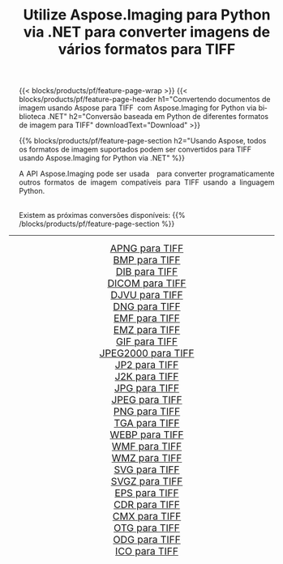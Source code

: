 ﻿---
title: Utilize Aspose.Imaging para Python via .NET para converter imagens de vários formatos para TIFF 
weight: 3920
url: /pt/python-net/conversion/to/tiff/ 
lang: pt
langdirlevel: 2
locales: zh-hans,ja,it,ru,de,es,fr,nl,id,lt,pl,pt,vi,tr,ko,zh-hant,ar,hi,th,sv,cs,uk,he
description: Você pode usar Aspose.Imaging para Python via biblioteca .NET para converter de uma variedade de formatos para TIFF
---

{{< blocks/products/pf/feature-page-wrap >}}
{{< blocks/products/pf/feature-page-header h1="Convertendo documentos de imagem usando Aspose para TIFF  com Aspose.Imaging for Python via biblioteca .NET" h2="Conversão baseada em Python de diferentes formatos de imagem para TIFF" downloadText="Download" >}}


{{% blocks/products/pf/feature-page-section  h2="Usando Aspose, todos os formatos de imagem suportados podem ser convertidos para TIFF usando Aspose.Imaging for Python via .NET" %}}
<p align=justify>A API Aspose.Imaging pode ser usada   para converter programaticamente outros formatos de imagem compatíveis para TIFF usando a linguagem Python.</p>
<br/>
Existem as próximas conversões disponíveis:
{{% /blocks/products/pf/feature-page-section %}}
<div class="container-fluid productfamilypage bg-gray">
    <div class="convertypes bg-gray agp-content section">
        <div class="container">
		<hr style="margin-left:-20px;"/>
		<div class="row other-converters" style="gap: 10px;font-size: 19px;text-align:center;">
		    <div class='col-md-2 other-converter remove-lp remove-rp'><a href="/imaging/pt/python-net/conversion/apng-to-tiff/" style="padding:15px;">APNG para TIFF</a></div>
<div class='col-md-2 other-converter remove-lp remove-rp'><a href="/imaging/pt/python-net/conversion/bmp-to-tiff/" style="padding:15px;">BMP para TIFF</a></div>
<div class='col-md-2 other-converter remove-lp remove-rp'><a href="/imaging/pt/python-net/conversion/dib-to-tiff/" style="padding:15px;">DIB para TIFF</a></div>
<div class='col-md-2 other-converter remove-lp remove-rp'><a href="/imaging/pt/python-net/conversion/dicom-to-tiff/" style="padding:15px;">DICOM para TIFF</a></div>
<div class='col-md-2 other-converter remove-lp remove-rp'><a href="/imaging/pt/python-net/conversion/djvu-to-tiff/" style="padding:15px;">DJVU para TIFF</a></div>
<div class='col-md-2 other-converter remove-lp remove-rp'><a href="/imaging/pt/python-net/conversion/dng-to-tiff/" style="padding:15px;">DNG para TIFF</a></div>
<div class='col-md-2 other-converter remove-lp remove-rp'><a href="/imaging/pt/python-net/conversion/emf-to-tiff/" style="padding:15px;">EMF para TIFF</a></div>
<div class='col-md-2 other-converter remove-lp remove-rp'><a href="/imaging/pt/python-net/conversion/emz-to-tiff/" style="padding:15px;">EMZ para TIFF</a></div>
<div class='col-md-2 other-converter remove-lp remove-rp'><a href="/imaging/pt/python-net/conversion/gif-to-tiff/" style="padding:15px;">GIF para TIFF</a></div>
<div class='col-md-2 other-converter remove-lp remove-rp'><a href="/imaging/pt/python-net/conversion/jpeg2000-to-tiff/" style="padding:15px;">JPEG2000 para TIFF</a></div>
<div class='col-md-2 other-converter remove-lp remove-rp'><a href="/imaging/pt/python-net/conversion/jp2-to-tiff/" style="padding:15px;">JP2 para TIFF</a></div>
<div class='col-md-2 other-converter remove-lp remove-rp'><a href="/imaging/pt/python-net/conversion/j2k-to-tiff/" style="padding:15px;">J2K para TIFF</a></div>
<div class='col-md-2 other-converter remove-lp remove-rp'><a href="/imaging/pt/python-net/conversion/jpg-to-tiff/" style="padding:15px;">JPG para TIFF</a></div>
<div class='col-md-2 other-converter remove-lp remove-rp'><a href="/imaging/pt/python-net/conversion/jpeg-to-tiff/" style="padding:15px;">JPEG para TIFF</a></div>
<div class='col-md-2 other-converter remove-lp remove-rp'><a href="/imaging/pt/python-net/conversion/png-to-tiff/" style="padding:15px;">PNG para TIFF</a></div>
<div class='col-md-2 other-converter remove-lp remove-rp'><a href="/imaging/pt/python-net/conversion/tga-to-tiff/" style="padding:15px;">TGA para TIFF</a></div>
<div class='col-md-2 other-converter remove-lp remove-rp'><a href="/imaging/pt/python-net/conversion/webp-to-tiff/" style="padding:15px;">WEBP para TIFF</a></div>
<div class='col-md-2 other-converter remove-lp remove-rp'><a href="/imaging/pt/python-net/conversion/wmf-to-tiff/" style="padding:15px;">WMF para TIFF</a></div>
<div class='col-md-2 other-converter remove-lp remove-rp'><a href="/imaging/pt/python-net/conversion/wmz-to-tiff/" style="padding:15px;">WMZ para TIFF</a></div>
<div class='col-md-2 other-converter remove-lp remove-rp'><a href="/imaging/pt/python-net/conversion/svg-to-tiff/" style="padding:15px;">SVG para TIFF</a></div>
<div class='col-md-2 other-converter remove-lp remove-rp'><a href="/imaging/pt/python-net/conversion/svgz-to-tiff/" style="padding:15px;">SVGZ para TIFF</a></div>
<div class='col-md-2 other-converter remove-lp remove-rp'><a href="/imaging/pt/python-net/conversion/eps-to-tiff/" style="padding:15px;">EPS para TIFF</a></div>
<div class='col-md-2 other-converter remove-lp remove-rp'><a href="/imaging/pt/python-net/conversion/cdr-to-tiff/" style="padding:15px;">CDR para TIFF</a></div>
<div class='col-md-2 other-converter remove-lp remove-rp'><a href="/imaging/pt/python-net/conversion/cmx-to-tiff/" style="padding:15px;">CMX para TIFF</a></div>
<div class='col-md-2 other-converter remove-lp remove-rp'><a href="/imaging/pt/python-net/conversion/otg-to-tiff/" style="padding:15px;">OTG para TIFF</a></div>
<div class='col-md-2 other-converter remove-lp remove-rp'><a href="/imaging/pt/python-net/conversion/odg-to-tiff/" style="padding:15px;">ODG para TIFF</a></div>
<div class='col-md-2 other-converter remove-lp remove-rp'><a href="/imaging/pt/python-net/conversion/ico-to-tiff/" style="padding:15px;">ICO para TIFF</a></div>
                </div>
        </div>
    </div>
</div>
<br/>

